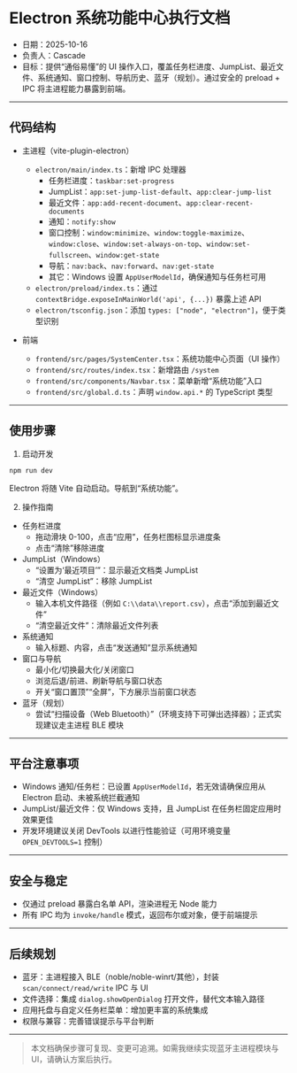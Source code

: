 # Electron 系统功能中心执行文档

- 日期：2025-10-16
- 负责人：Cascade
- 目标：提供“通俗易懂”的 UI 操作入口，覆盖任务栏进度、JumpList、最近文件、系统通知、窗口控制、导航历史、蓝牙（规划）。通过安全的 preload + IPC 将主进程能力暴露到前端。

---

## 代码结构

- 主进程（vite-plugin-electron）
  - `electron/main/index.ts`：新增 IPC 处理器
    - 任务栏进度：`taskbar:set-progress`
    - JumpList：`app:set-jump-list-default`、`app:clear-jump-list`
    - 最近文件：`app:add-recent-document`、`app:clear-recent-documents`
    - 通知：`notify:show`
    - 窗口控制：`window:minimize`、`window:toggle-maximize`、`window:close`、`window:set-always-on-top`、`window:set-fullscreen`、`window:get-state`
    - 导航：`nav:back`、`nav:forward`、`nav:get-state`
    - 其它：Windows 设置 `AppUserModelId`，确保通知与任务栏可用
  - `electron/preload/index.ts`：通过 `contextBridge.exposeInMainWorld('api', {...})` 暴露上述 API
  - `electron/tsconfig.json`：添加 `types: ["node", "electron"]`，便于类型识别

- 前端
  - `frontend/src/pages/SystemCenter.tsx`：系统功能中心页面（UI 操作）
  - `frontend/src/routes/index.tsx`：新增路由 `/system`
  - `frontend/src/components/Navbar.tsx`：菜单新增“系统功能”入口
  - `frontend/src/global.d.ts`：声明 `window.api.*` 的 TypeScript 类型

---

## 使用步骤

1) 启动开发
```
npm run dev
```
Electron 将随 Vite 自动启动。导航到“系统功能”。

2) 操作指南
- 任务栏进度
  - 拖动滑块 0-100，点击“应用”，任务栏图标显示进度条
  - 点击“清除”移除进度
- JumpList（Windows）
  - “设置为‘最近项目’”：显示最近文档类 JumpList
  - “清空 JumpList”：移除 JumpList
- 最近文件（Windows）
  - 输入本机文件路径（例如 `C:\\data\\report.csv`），点击“添加到最近文件”
  - “清空最近文件”：清除最近文件列表
- 系统通知
  - 输入标题、内容，点击“发送通知”显示系统通知
- 窗口与导航
  - 最小化/切换最大化/关闭窗口
  - 浏览后退/前进、刷新导航与窗口状态
  - 开关“窗口置顶”“全屏”，下方展示当前窗口状态
- 蓝牙（规划）
  - 尝试“扫描设备（Web Bluetooth）”（环境支持下可弹出选择器）；正式实现建议走主进程 BLE 模块

---

## 平台注意事项
- Windows 通知/任务栏：已设置 `AppUserModelId`，若无效请确保应用从 Electron 启动、未被系统拦截通知
- JumpList/最近文件：仅 Windows 支持，且 JumpList 在任务栏固定应用时效果更佳
- 开发环境建议关闭 DevTools 以进行性能验证（可用环境变量 `OPEN_DEVTOOLS=1` 控制）

---

## 安全与稳定
- 仅通过 preload 暴露白名单 API，渲染进程无 Node 能力
- 所有 IPC 均为 `invoke/handle` 模式，返回布尔或对象，便于前端提示

---

## 后续规划
- 蓝牙：主进程接入 BLE（noble/noble-winrt/其他），封装 `scan/connect/read/write` IPC 与 UI
- 文件选择：集成 `dialog.showOpenDialog` 打开文件，替代文本输入路径
- 应用托盘与自定义任务栏菜单：增加更丰富的系统集成
- 权限与兼容：完善错误提示与平台判断

---

> 本文档确保步骤可复现、变更可追溯。如需我继续实现蓝牙主进程模块与 UI，请确认方案后执行。
